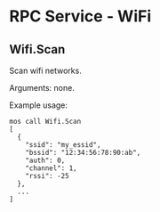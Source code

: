 # RPC Service - WiFi

## Wifi.Scan

Scan wifi networks.

Arguments: none.

Example usage:

<pre class="command-line language-bash" data-user="chris" data-host="localhost" data-output="2-100"><code>mos call Wifi.Scan
[
  {
    "ssid": "my_essid",
    "bssid": "12:34:56:78:90:ab",
    "auth": 0,
    "channel": 1,
    "rssi": -25
  },
  ...
]
</code></pre>
